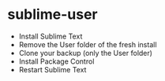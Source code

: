 # sublime-user

- Install Sublime Text
- Remove the User folder of the fresh install
- Clone your backup (only the User folder)
- Install Package Control
- Restart Sublime Text
